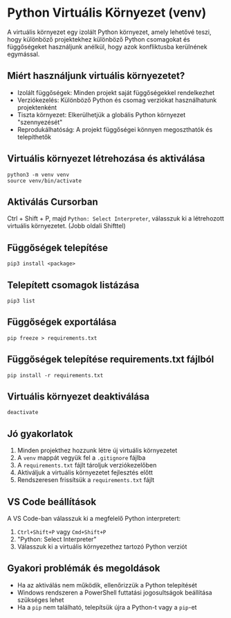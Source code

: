 # Python Virtuális Környezet (venv)

A virtuális környezet egy izolált Python környezet, amely lehetővé teszi, hogy különböző projektekhez különböző Python csomagokat és függőségeket használjunk anélkül, hogy azok konfliktusba kerülnének egymással.

## Miért használjunk virtuális környezetet?

- Izolált függőségek: Minden projekt saját függőségekkel rendelkezhet
- Verziókezelés: Különböző Python és csomag verziókat használhatunk projektenként
- Tiszta környezet: Elkerülhetjük a globális Python környezet "szennyezését"
- Reprodukálhatóság: A projekt függőségei könnyen megoszthatók és telepíthetők

## Virtuális környezet létrehozása és aktiválása
```
python3 -m venv venv
source venv/bin/activate
```

## Aktiválás Cursorban
Ctrl + Shift + P, majd `Python: Select Interpreter`, válasszuk ki a létrehozott virtuális környezetet. (Jobb oldali Shifttel)

## Függőségek telepítése
```
pip3 install <package>
```

## Telepített csomagok listázása
```
pip3 list
```

## Függőségek exportálása
```
pip freeze > requirements.txt
```

## Függőségek telepítése requirements.txt fájlból
```
pip install -r requirements.txt
```

## Virtuális környezet deaktiválása
```
deactivate
```

## Jó gyakorlatok

1. Minden projekthez hozzunk létre új virtuális környezetet
2. A `venv` mappát vegyük fel a `.gitignore` fájlba
3. A `requirements.txt` fájlt tároljuk verziókezelőben
4. Aktiváljuk a virtuális környezetet fejlesztés előtt
5. Rendszeresen frissítsük a `requirements.txt` fájlt

## VS Code beállítások

A VS Code-ban válasszuk ki a megfelelő Python interpretert:
1. `Ctrl+Shift+P` vagy `Cmd+Shift+P`
2. "Python: Select Interpreter"
3. Válasszuk ki a virtuális környezethez tartozó Python verziót

## Gyakori problémák és megoldások

- Ha az aktiválás nem működik, ellenőrizzük a Python telepítését
- Windows rendszeren a PowerShell futtatási jogosultságok beállítása szükséges lehet
- Ha a `pip` nem található, telepítsük újra a Python-t vagy a `pip`-et